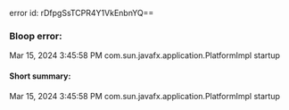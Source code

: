 error id: rDfpgSsTCPR4Y1VkEnbnYQ==
### Bloop error:

Mar 15, 2024 3:45:58 PM com.sun.javafx.application.PlatformImpl startup
#### Short summary: 

Mar 15, 2024 3:45:58 PM com.sun.javafx.application.PlatformImpl startup